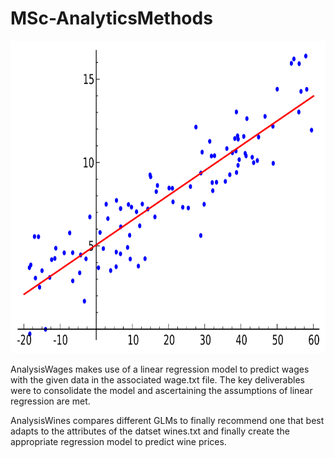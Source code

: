 # MSc-AnalyticsMethods

<img src="https://github.com/agamchug/MSc-AnalyticsMethods/blob/main/Linear_regression.svg" width="900" height="500">

AnalysisWages makes use of a linear regression model to predict wages with the given data in the associated wage.txt file. The key deliverables were to consolidate the model and ascertaining the assumptions of linear regression are met. 

AnalysisWines compares different GLMs to finally recommend one that best adapts to the attributes of the datset wines.txt and finally create the appropriate regression model to predict wine prices.
